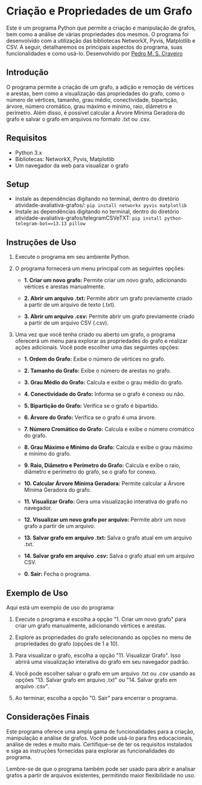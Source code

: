 

# Criação e Propriedades de um Grafo

Este é um programa Python que permite a criação e manipulação de grafos, bem como a análise de várias propriedades dos mesmos. O programa foi desenvolvido com a utilização das bibliotecas NetworkX, Pyvis, Matplotlib e CSV. A seguir, detalharemos os principais aspectos do programa, suas funcionalidades e como usá-lo. Desenvolvido por [Pedro M. S. Craveiro](https://linkedin.com/in/pecraveiro)

## Introdução

O programa permite a criação de um grafo, a adição e remoção de vértices e arestas, bem como a visualização das propriedades do grafo, como o número de vértices, tamanho, grau médio, conectividade, bipartição, árvore, número cromático, grau máximo e mínimo, raio, diâmetro e perímetro. Além disso, é possível calcular a Árvore Mínima Geradora do grafo e salvar o grafo em arquivos no formato .txt ou .csv.

## Requisitos

- Python 3.x
- Bibliotecas: NetworkX, Pyvis, Matplotlib
- Um navegador da web para visualizar o grafo

## Setup
- Instale as dependências digitando no terminal, dentro do diretório atividade-avaliativa-grafos/: `pip install networkx pyvis matplotlib`
- Instale as dependências digitando no terminal, dentro do diretório atividade-avaliativa-grafos/telegramCSVeTXT: `pip install python-telegram-bot==13.13 pillow`

## Instruções de Uso

1. Execute o programa em seu ambiente Python.
2. O programa fornecerá um menu principal com as seguintes opções:

    - **1. Criar um novo grafo:** Permite criar um novo grafo, adicionando vértices e arestas manualmente.

    - **2. Abrir um arquivo .txt:** Permite abrir um grafo previamente criado a partir de um arquivo de texto (.txt).

    - **3. Abrir um arquivo .csv:** Permite abrir um grafo previamente criado a partir de um arquivo CSV (.csv).

3. Uma vez que você tenha criado ou aberto um grafo, o programa oferecerá um menu para explorar as propriedades do grafo e realizar ações adicionais. Você pode escolher uma das seguintes opções:

    - **1. Ordem do Grafo:** Exibe o número de vértices no grafo.
    
    - **2. Tamanho do Grafo:** Exibe o número de arestas no grafo.
    
    - **3. Grau Médio do Grafo:** Calcula e exibe o grau médio do grafo.
    
    - **4. Conectividade do Grafo:** Informa se o grafo é conexo ou não.
    
    - **5. Bipartição do Grafo:** Verifica se o grafo é bipartido.
    
    - **6. Árvore do Grafo:** Verifica se o grafo é uma árvore.
    
    - **7. Número Cromático do Grafo:** Calcula e exibe o número cromático do grafo.
    
    - **8. Grau Máximo e Mínimo do Grafo:** Calcula e exibe o grau máximo e mínimo do grafo.
    
    - **9. Raio, Diâmetro e Perímetro do Grafo:** Calcula e exibe o raio, diâmetro e perímetro do grafo, se o grafo for conexo.
    
    - **10. Calcular Árvore Mínima Geradora:** Permite calcular a Árvore Mínima Geradora do grafo.

    - **11. Visualizar Grafo:** Gera uma visualização interativa do grafo no navegador.

    - **12. Visualizar um novo grafo por arquivo:** Permite abrir um novo grafo a partir de um arquivo.

    - **13. Salvar grafo em arquivo .txt:** Salva o grafo atual em um arquivo .txt.

    - **14. Salvar grafo em arquivo .csv:** Salva o grafo atual em um arquivo CSV.

    - **0. Sair:** Fecha o programa.

## Exemplo de Uso

Aqui está um exemplo de uso do programa:

1. Execute o programa e escolha a opção "1. Criar um novo grafo" para criar um grafo manualmente, adicionando vértices e arestas.

2. Explore as propriedades do grafo selecionando as opções no menu de propriedades do grafo (opções de 1 a 10).

3. Para visualizar o grafo, escolha a opção "11. Visualizar Grafo". Isso abrirá uma visualização interativa do grafo em seu navegador padrão.

4. Você pode escolher salvar o grafo em um arquivo .txt ou .csv usando as opções "13. Salvar grafo em arquivo .txt" ou "14. Salvar grafo em arquivo .csv".

5. Ao terminar, escolha a opção "0. Sair" para encerrar o programa.

## Considerações Finais

Este programa oferece uma ampla gama de funcionalidades para a criação, manipulação e análise de grafos. Você pode usá-lo para fins educacionais, análise de redes e muito mais. Certifique-se de ter os requisitos instalados e siga as instruções fornecidas para explorar as funcionalidades do programa.

Lembre-se de que o programa também pode ser usado para abrir e analisar grafos a partir de arquivos existentes, permitindo maior flexibilidade no uso.
